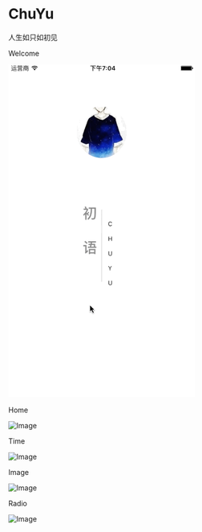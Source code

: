 # ChuYu
人生如只如初见

Welcome

![Image](https://raw.githubusercontent.com/Miaolegemi9527/MarkdownPhotos/master/ChuYu/CYWelcome.gif)

Home

![Image](https://raw.githubusercontent.com/Miaolegemi9527/MarkdownPhotos/master/ChuYu/CYHome.gif)

Time

![Image](https://raw.githubusercontent.com/Miaolegemi9527/MarkdownPhotos/master/ChuYu/CYTime.gif)

Image

![Image](https://raw.githubusercontent.com/Miaolegemi9527/MarkdownPhotos/master/ChuYu/CYImage.gif)

Radio

![Image](https://raw.githubusercontent.com/Miaolegemi9527/MarkdownPhotos/master/ChuYu/CYRadio.gif)
